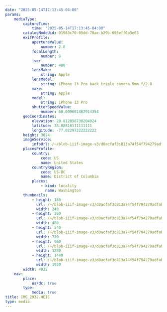 ```yaml
---
date: "2025-05-14T17:13:45-04:00"
params:
    mediaType:
        captureTime:
            time: "2025-05-14T17:13:45-04:00"
        catalogNodeUid: 01983c70-05dd-70ae-b29b-656eff0b3e03
        exifProfile:
            apertureValue:
                number: 2.8
            focalLength:
                number: 9
            iso:
                number: 400
            lensMake:
                string: Apple
            lensModel:
                string: iPhone 13 Pro back triple camera 9mm f/2.8
            make:
                string: Apple
            model:
                string: iPhone 13 Pro
            shutterSpeedValue:
                number: 60.009601462914354
        geoCoordinates:
            elevation: 20.812098730204024
            latitude: 38.88816111111111
            longitude: -77.02297222222222
        height: 3024
        imageService:
            infoUrl: /~/blob-iiif-image-v3/d0acfaf3c813a74f54f794279adfab425bab9788896d62d8308d36d15fa498c0/info.json
        placesProfile:
            country:
                code: US
                name: United States
            countryRegion:
                code: US-DC
                name: District of Columbia
            places:
                - kind: locality
                  name: Washington
        thumbnails:
            - height: 180
              url: /~/blob-iiif-image-v3/d0acfaf3c813a74f54f794279adfab425bab9788896d62d8308d36d15fa498c0/full/240%2C180/0/default.jpg
              width: 240
            - height: 360
              url: /~/blob-iiif-image-v3/d0acfaf3c813a74f54f794279adfab425bab9788896d62d8308d36d15fa498c0/full/480%2C360/0/default.jpg
              width: 480
            - height: 540
              url: /~/blob-iiif-image-v3/d0acfaf3c813a74f54f794279adfab425bab9788896d62d8308d36d15fa498c0/full/720%2C540/0/default.jpg
              width: 720
            - height: 960
              url: /~/blob-iiif-image-v3/d0acfaf3c813a74f54f794279adfab425bab9788896d62d8308d36d15fa498c0/full/1280%2C960/0/default.jpg
              width: 1280
            - height: 1440
              url: /~/blob-iiif-image-v3/d0acfaf3c813a74f54f794279adfab425bab9788896d62d8308d36d15fa498c0/full/1920%2C1440/0/default.jpg
              width: 1920
        width: 4032
    nav:
        place:
            us/dc: true
        type:
            media: true
title: IMG_2932.HEIC
type: media
---
```

